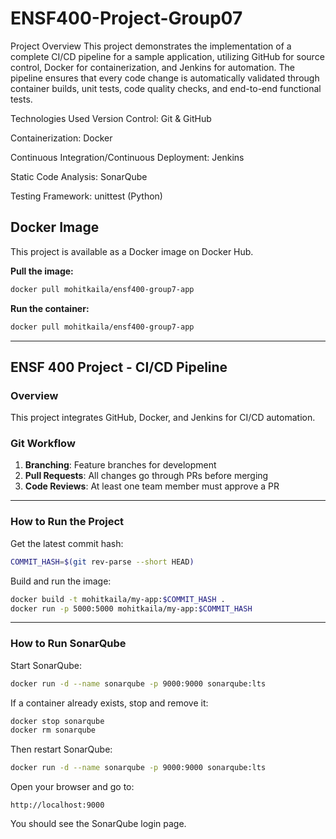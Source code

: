 # ENSF400-Project-Group07

Project Overview
This project demonstrates the implementation of a complete CI/CD pipeline for a sample application, utilizing GitHub for source control, Docker for containerization, and Jenkins for automation. The pipeline ensures that every code change is automatically validated through container builds, unit tests, code quality checks, and end-to-end functional tests.

Technologies Used
Version Control: Git & GitHub

Containerization: Docker

Continuous Integration/Continuous Deployment: Jenkins

Static Code Analysis: SonarQube

Testing Framework: unittest (Python)

## Docker Image

This project is available as a Docker image on Docker Hub.

**Pull the image:**

```bash
docker pull mohitkaila/ensf400-group7-app
```

**Run the container:**

```bash
docker pull mohitkaila/ensf400-group7-app
```

---

## ENSF 400 Project - CI/CD Pipeline

### Overview

This project integrates GitHub, Docker, and Jenkins for CI/CD automation.

### Git Workflow

1. **Branching**: Feature branches for development  
2. **Pull Requests**: All changes go through PRs before merging  
3. **Code Reviews**: At least one team member must approve a PR

---

### How to Run the Project

Get the latest commit hash:

```bash
COMMIT_HASH=$(git rev-parse --short HEAD)
```

Build and run the image:

```bash
docker build -t mohitkaila/my-app:$COMMIT_HASH .
docker run -p 5000:5000 mohitkaila/my-app:$COMMIT_HASH
```

---

### How to Run SonarQube

Start SonarQube:

```bash
docker run -d --name sonarqube -p 9000:9000 sonarqube:lts
```

If a container already exists, stop and remove it:

```bash
docker stop sonarqube
docker rm sonarqube
```

Then restart SonarQube:

```bash
docker run -d --name sonarqube -p 9000:9000 sonarqube:lts
```

Open your browser and go to:


```
http://localhost:9000
```

You should see the SonarQube login page.
